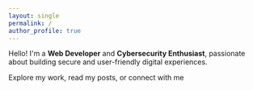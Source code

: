```yaml
---
layout: single
permalink: /
author_profile: true
---
```

Hello!
I'm a **Web Developer** and **Cybersecurity Enthusiast**, passionate about building secure and user-friendly digital experiences.  

Explore my work, read my posts, or connect with me

